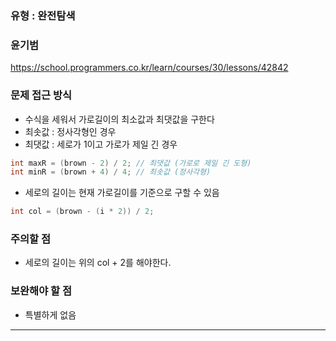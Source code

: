 ### 유형 : 완전탐색
### 윤기범
https://school.programmers.co.kr/learn/courses/30/lessons/42842

### 문제 접근 방식
  - 수식을 세워서 가로길이의 최소값과 최댓값을 구한다
  - 최솟값 : 정사각형인 경우 
  - 최댓값 : 세로가 1이고 가로가 제일 긴 경우 
 ```Java
 int maxR = (brown - 2) / 2; // 최댓값 (가로로 제일 긴 도형)
 int minR = (brown + 4) / 4; // 최솟값 (정사각형)
```
 - 세로의 길이는 현재 가로길이를 기준으로 구할 수 있음
  ```Java
int col = (brown - (i * 2)) / 2;
```
 
### 주의할 점
  - 세로의 길이는 위의 col + 2를 해야한다.

### 보완해야 할 점
  - 특별하게 없음

<hr>
